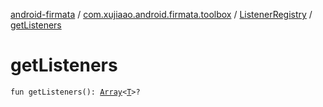 [android-firmata](../../index.md) / [com.xujiaao.android.firmata.toolbox](../index.md) / [ListenerRegistry](index.md) / [getListeners](./get-listeners.md)

# getListeners

`fun getListeners(): `[`Array`](https://kotlinlang.org/api/latest/jvm/stdlib/kotlin/-array/index.html)`<`[`T`](index.md#T)`>?`